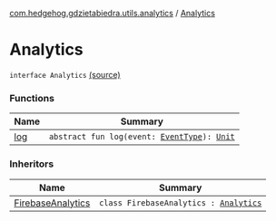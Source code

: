 [com.hedgehog.gdzietabiedra.utils.analytics](../index.md) / [Analytics](./index.md)

# Analytics

`interface Analytics` [(source)](https://github.com/asvid/GdzieTaBiedra/tree/master/app/src/main/java/com/hedgehog/gdzietabiedra/utils/analytics/Analytics.kt#L3)

### Functions

| Name | Summary |
|---|---|
| [log](log.md) | `abstract fun log(event: `[`EventType`](../-event-type/index.md)`): `[`Unit`](https://kotlinlang.org/api/latest/jvm/stdlib/kotlin/-unit/index.html) |

### Inheritors

| Name | Summary |
|---|---|
| [FirebaseAnalytics](../-firebase-analytics/index.md) | `class FirebaseAnalytics : `[`Analytics`](./index.md) |
